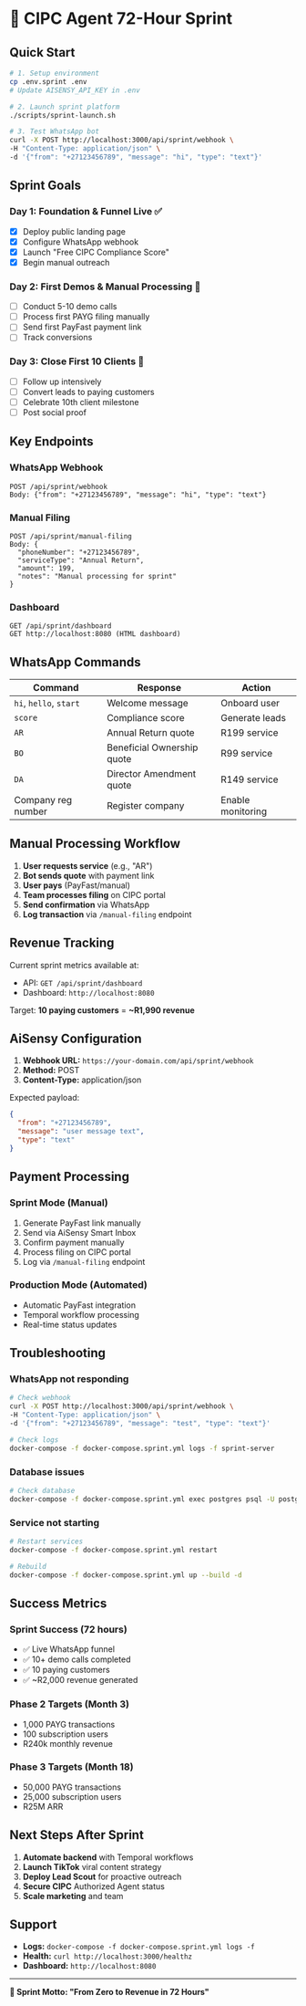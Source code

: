 # 🚀 CIPC Agent 72-Hour Sprint

## Quick Start

```bash
# 1. Setup environment
cp .env.sprint .env
# Update AISENSY_API_KEY in .env

# 2. Launch sprint platform
./scripts/sprint-launch.sh

# 3. Test WhatsApp bot
curl -X POST http://localhost:3000/api/sprint/webhook \
-H "Content-Type: application/json" \
-d '{"from": "+27123456789", "message": "hi", "type": "text"}'
```

## Sprint Goals

### Day 1: Foundation & Funnel Live ✅
- [x] Deploy public landing page
- [x] Configure WhatsApp webhook
- [x] Launch "Free CIPC Compliance Score"
- [x] Begin manual outreach

### Day 2: First Demos & Manual Processing 🔄
- [ ] Conduct 5-10 demo calls
- [ ] Process first PAYG filing manually
- [ ] Send first PayFast payment link
- [ ] Track conversions

### Day 3: Close First 10 Clients 🎯
- [ ] Follow up intensively
- [ ] Convert leads to paying customers
- [ ] Celebrate 10th client milestone
- [ ] Post social proof

## Key Endpoints

### WhatsApp Webhook
```
POST /api/sprint/webhook
Body: {"from": "+27123456789", "message": "hi", "type": "text"}
```

### Manual Filing
```
POST /api/sprint/manual-filing
Body: {
  "phoneNumber": "+27123456789",
  "serviceType": "Annual Return",
  "amount": 199,
  "notes": "Manual processing for sprint"
}
```

### Dashboard
```
GET /api/sprint/dashboard
GET http://localhost:8080 (HTML dashboard)
```

## WhatsApp Commands

| Command | Response | Action |
|---------|----------|--------|
| `hi`, `hello`, `start` | Welcome message | Onboard user |
| `score` | Compliance score | Generate leads |
| `AR` | Annual Return quote | R199 service |
| `BO` | Beneficial Ownership quote | R99 service |
| `DA` | Director Amendment quote | R149 service |
| Company reg number | Register company | Enable monitoring |

## Manual Processing Workflow

1. **User requests service** (e.g., "AR")
2. **Bot sends quote** with payment link
3. **User pays** (PayFast/manual)
4. **Team processes filing** on CIPC portal
5. **Send confirmation** via WhatsApp
6. **Log transaction** via `/manual-filing` endpoint

## Revenue Tracking

Current sprint metrics available at:
- API: `GET /api/sprint/dashboard`
- Dashboard: `http://localhost:8080`

Target: **10 paying customers** = **~R1,990 revenue**

## AiSensy Configuration

1. **Webhook URL:** `https://your-domain.com/api/sprint/webhook`
2. **Method:** POST
3. **Content-Type:** application/json

Expected payload:
```json
{
  "from": "+27123456789",
  "message": "user message text",
  "type": "text"
}
```

## Payment Processing

### Sprint Mode (Manual)
1. Generate PayFast link manually
2. Send via AiSensy Smart Inbox
3. Confirm payment manually
4. Process filing on CIPC portal
5. Log via `/manual-filing` endpoint

### Production Mode (Automated)
- Automatic PayFast integration
- Temporal workflow processing
- Real-time status updates

## Troubleshooting

### WhatsApp not responding
```bash
# Check webhook
curl -X POST http://localhost:3000/api/sprint/webhook \
-H "Content-Type: application/json" \
-d '{"from": "+27123456789", "message": "test", "type": "text"}'

# Check logs
docker-compose -f docker-compose.sprint.yml logs -f sprint-server
```

### Database issues
```bash
# Check database
docker-compose -f docker-compose.sprint.yml exec postgres psql -U postgres -d cipc_agent -c "SELECT COUNT(*) FROM users;"
```

### Service not starting
```bash
# Restart services
docker-compose -f docker-compose.sprint.yml restart

# Rebuild
docker-compose -f docker-compose.sprint.yml up --build -d
```

## Success Metrics

### Sprint Success (72 hours)
- ✅ Live WhatsApp funnel
- ✅ 10+ demo calls completed
- ✅ 10 paying customers
- ✅ ~R2,000 revenue generated

### Phase 2 Targets (Month 3)
- 1,000 PAYG transactions
- 100 subscription users
- R240k monthly revenue

### Phase 3 Targets (Month 18)
- 50,000 PAYG transactions
- 25,000 subscription users
- R25M ARR

## Next Steps After Sprint

1. **Automate backend** with Temporal workflows
2. **Launch TikTok** viral content strategy
3. **Deploy Lead Scout** for proactive outreach
4. **Secure CIPC** Authorized Agent status
5. **Scale marketing** and team

## Support

- **Logs:** `docker-compose -f docker-compose.sprint.yml logs -f`
- **Health:** `curl http://localhost:3000/healthz`
- **Dashboard:** `http://localhost:8080`

---

**🎯 Sprint Motto: "From Zero to Revenue in 72 Hours"**